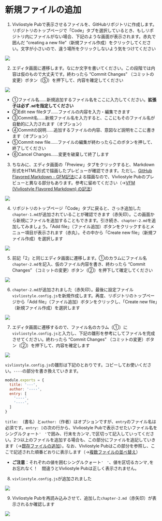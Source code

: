 # 新規ファイルの追加

1. Vivliostyle Pubで表示させるファイルを、GitHubリポジトリに作成します。リポジトリのトップページで「Code」タブを選択しているとき、もしリポジトリ内にファイルがない場合、下記のような画面が表示されます。赤丸で囲んだ “creating a new file”（新規ファイル作成）をクリックしてください。文字が小さいので、違う場所をクリックしないよう気をつけてください

![ ](images/file-operation/adding-a-new-file/fig-1.png)

2. エディタ画面に遷移します。なにか文字を書いてください。この段階では内容は仮のもので大丈夫です。終わったら “Commit Changes” （コミットの変更）ボタン（⑤）を押下して、内容を確定してください

![ ](images/file-operation/adding-a-new-file/fig-2.png)


- ①ファイル名……新規追加するファイル名をここに入力してください。**拡張子は必ず`.md`を指定してください**
- ②Edit new fileタブ……ファイルの内容を入力・編集できます
- ③Commit名……新規ファイル名を入力すると、ここにもそのファイル名が自動的に入力されます（オプション）
- ④Commitの説明……追加するファイルの内容、意図など説明をここに書きます（オプション）
- ⑤Commit new file……ファイルの編集が終わったらこのボタンを押して、終了してください
- ⑥Cancel Changes……変更を破棄して終了します


3. ちなみに、エディタ画面の「Preview」タブをクリックすると、Markdown形式をHTML形式で描画したプレビューが確認できます。ただし、[GitHub Flavored Markdown - GFM記法](https://docs.github.com/ja/github/writing-on-github/getting-started-with-writing-and-formatting-on-github/basic-writing-and-formatting-syntax)による描画なので、Vivliostyle Pubのプレビューと異なる部分もあります。参考に留めてください（→[VFM (Vivliostyle Flavored Markdown) の記法]()）

![ ](images/file-operation/adding-a-new-file/fig-3.png)


4. リポジトリのトップページ「Code」タブに戻ると、さっき追加した`chapter-1.md`が追加されていることが確認できます（赤矢印）。この画面から新規にファイルを追加することもできます。引き続き、`chapter-2.md`を追加してみましょう。「Add file」（ファイル追加）ボタンをクリックするとメニュー項目が表示されます（赤丸）。その中から「Create new file」（新規ファイル作成）を選択します

![ ](images/file-operation/adding-a-new-file/fig-4.png)


5. 前記「2」と同じエディタ画面に遷移します。①のカラムにファイル名`chapter-2.md`を記入、仮のファイル内容を書き、終わったら “Commit Changes” （コミットの変更）ボタン（②）を押下して確定してください

![ ](images/file-operation/adding-a-new-file/fig-5.png)

6. `chapter-2.md`が追加されました（赤矢印）。最後に設定ファイル`vivliostyle.config.js`を新規作成します。再度、リポジトリのトップページから「Add file」（ファイル追加）ボタンをクリックし、「Create new file」（新規ファイル作成）を選択します

![ ](images/file-operation/adding-a-new-file/fig-6.png)


7. エディタ画面に遷移するので、ファイル名のカラム（①）に`vivliostyle.config.js`と入力し、下記の雛形を参考にしてファイルを完成させてください。終わったら “Commit Changes” （コミットの変更）ボタン（②）を押下して、内容を確定します

![ ](images/file-operation/adding-a-new-file/fig-7.png)

`vivliostyle.config.js`の雛形は下記のとおりです。コピーしてお使いください。`----`の部分を書き換えていきます。

```js
module.exports = {
  title: '---',
  author: '----',
  entry: [
    '----',
    '----',
  ]
}
```
`title: `（書名）と`author:`（作者）はオプションですが、`entry`のファイル名は必須です。`entry: [`の次の行から、Vivliostyle Pubで表示させたいファイル名をシングルクォート`'　'`で囲み、行末をカンマ`,`で区切って記入していってください。2つ以上のファイルを追加する場合も、この部分にファイルを追記していきます（→[既存ファイルの追加](/ja/file-operation/adding-existing-files.md)）。なお、Vivliostyle Pubはこの部分を参照し、ここで記述された順番どおりに表示します（→[複数ファイルの並べ替え](/ja/file-operation/reordering-files.md)）

- **ご注意**：それぞれの値を囲むシングルクォート`'　'`、値を区切るカンマ`,`をお忘れなく！　間違うとVivliostyle Pubは正しく表示されません。


8. `vivliostyle.config.js`が追加されました

![ ](images/file-operation/adding-a-new-file/fig-8.png)

9. Vivliostyle Pubを再読み込みさせて、追加した`chapter-2.md`（赤矢印）が表示されるか確認します

![ ](images/file-operation/adding-a-new-file/fig-9.png)